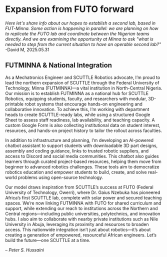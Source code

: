 # Expansion from FUTO forward

_Here let's share info about our hopes to establish a second lab, based in FUT-Minna.  Some action is happening in parallel:  we are planning on how to replicate the FUTO lab and coordinate between the Nigerian teams directly.  And we are examining the opportunity at Minna to ask "what is needed to step from the current situation to have an operable second lab?"_ 
-David M, 2025.05.31

## FUTMINNA & National Integration

As a Mechatronics Engineer and SCUTTLE Robotics advocate, I’m proud to lead the northern expansion of SCUTTLE through the Federal University of Technology, Minna (FUTMINNA)—a vital institution in North-Central Nigeria. Our mission is to establish FUTMINNA as a national hub for SCUTTLE Robotics, equipping students, faculty, and researchers with modular, 3D-printable robot systems that encourage hands-on engineering and collaborative innovation. To achieve this, I’m working with department heads to create SCUTTLE-ready labs, while using a structured Google Sheet to assess staff readiness, lab availability, and teaching capacity. A custom Google Form is also collecting institutional data on student interest, resources, and hands-on project history to tailor the rollout across faculties.

In addition to infrastructure and planning, I’m developing an AI-powered chatbot assistant to support students with downloadable 3D part designs, assembly and coding guidance, links to trusted robotic suppliers, and access to Discord and social media communities. This chatbot also guides learners through curated project-based resources, helping them move from beginner to advanced robotics challenges. These tools aim to democratize robotics education and empower students to build, create, and solve real-world problems using open-source technology.

Our model draws inspiration from SCUTTLE’s success at FUTO (Federal University of Technology, Owerri), where Dr. Gaius Nzebuka has pioneered Africa’s first SCUTTLE lab, complete with solar power and secured teaching spaces. We’re now linking FUTMINNA with FUTO for shared curriculum and support, while extending our reach to institutions across the Northern and Central regions—including public universities, polytechnics, and innovation hubs. I also aim to collaborate with nearby private institutions such as Nile University in Abuja, leveraging its proximity and resources to broaden access. This nationwide integration isn’t just about robotics—it’s about creating a generation of empowered, resourceful African engineers. Let’s build the future—one SCUTTLE at a time.

*– Peter S. Hussaini*
